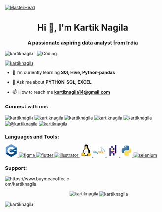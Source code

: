 [![MasterHead](https://external-content.duckduckgo.com/iu/?u=https%3A%2F%2Fi.pinimg.com%2Foriginals%2Ff8%2F41%2Fac%2Ff841ac2befaedda240c55a06b23b33ec.gif&f=1&nofb=1&ipt=c07779a8be65e026b61cc03f2ca030ef03bea83f926efa868e1c843bde8a393e&ipo=images)](https://github.com/kartiknagila/)

<h1 align="center">Hi 👋, I'm Kartik Nagila</h1>
<h3 align="center">A passionate aspiring data analyst from India</h3>
<img align="right" alt="Coding" width="400" src="https://i.pinimg.com/originals/41/7e/be/417ebee986aec41629278b1e04cfbfe9.gif">

<p align="left"> <img src="https://komarev.com/ghpvc/?username=kartiknagila&label=Profile%20views&color=0e75b6&style=flat" alt="kartiknagila" /> </p>

<p align="left"> <a href="https://twitter.com/kartiknagila" target="blank"><img src="https://img.shields.io/twitter/follow/kartiknagila?logo=twitter&style=for-the-badge" alt="kartiknagila" /></a> </p>

- 🌱 I’m currently learning **SQl, Hive, Python-pandas**

- 💬 Ask me about **PYTHON, SQL, EXCEL**

- 📫 How to reach me **kartiknagila14@gmail.com**

<h3 align="left">Connect with me:</h3>
<p align="left">
<a href="https://twitter.com/kartiknagila" target="blank"><img align="center" src="https://raw.githubusercontent.com/rahuldkjain/github-profile-readme-generator/master/src/images/icons/Social/twitter.svg" alt="kartiknagila" height="30" width="40" /></a>
<a href="https://linkedin.com/in/kartiknagila" target="blank"><img align="center" src="https://raw.githubusercontent.com/rahuldkjain/github-profile-readme-generator/master/src/images/icons/Social/linked-in-alt.svg" alt="kartiknagila" height="30" width="40" /></a>
<a href="https://kaggle.com/kartiknagila" target="blank"><img align="center" src="https://raw.githubusercontent.com/rahuldkjain/github-profile-readme-generator/master/src/images/icons/Social/kaggle.svg" alt="kartiknagila" height="30" width="40" /></a>
<a href="https://fb.com/kartiknagila" target="blank"><img align="center" src="https://raw.githubusercontent.com/rahuldkjain/github-profile-readme-generator/master/src/images/icons/Social/facebook.svg" alt="kartiknagila" height="30" width="40" /></a>
<a href="https://instagram.com/kartiknagila" target="blank"><img align="center" src="https://raw.githubusercontent.com/rahuldkjain/github-profile-readme-generator/master/src/images/icons/Social/instagram.svg" alt="kartiknagila" height="30" width="40" /></a>
<a href="https://hashnode.com/@kartiknagila" target="blank"><img align="center" src="https://raw.githubusercontent.com/rahuldkjain/github-profile-readme-generator/master/src/images/icons/Social/hashnode.svg" alt="@kartiknagila" height="30" width="40" /></a>
<a href="https://www.leetcode.com/kartiknagila" target="blank"><img align="center" src="https://raw.githubusercontent.com/rahuldkjain/github-profile-readme-generator/master/src/images/icons/Social/leet-code.svg" alt="kartiknagila" height="30" width="40" /></a>
</p>

<h3 align="left">Languages and Tools:</h3>
<p align="left"> <a href="https://www.w3schools.com/cpp/" target="_blank" rel="noreferrer"> <img src="https://raw.githubusercontent.com/devicons/devicon/master/icons/cplusplus/cplusplus-original.svg" alt="cplusplus" width="40" height="40"/> </a> <a href="https://www.figma.com/" target="_blank" rel="noreferrer"> <img src="https://www.vectorlogo.zone/logos/figma/figma-icon.svg" alt="figma" width="40" height="40"/> </a> <a href="https://flutter.dev" target="_blank" rel="noreferrer"> <img src="https://www.vectorlogo.zone/logos/flutterio/flutterio-icon.svg" alt="flutter" width="40" height="40"/> </a> <a href="https://www.adobe.com/in/products/illustrator.html" target="_blank" rel="noreferrer"> <img src="https://www.vectorlogo.zone/logos/adobe_illustrator/adobe_illustrator-icon.svg" alt="illustrator" width="40" height="40"/> </a> <a href="https://www.linux.org/" target="_blank" rel="noreferrer"> <img src="https://raw.githubusercontent.com/devicons/devicon/master/icons/linux/linux-original.svg" alt="linux" width="40" height="40"/> </a> <a href="https://www.mysql.com/" target="_blank" rel="noreferrer"> <img src="https://raw.githubusercontent.com/devicons/devicon/master/icons/mysql/mysql-original-wordmark.svg" alt="mysql" width="40" height="40"/> </a> <a href="https://pandas.pydata.org/" target="_blank" rel="noreferrer"> <img src="https://raw.githubusercontent.com/devicons/devicon/2ae2a900d2f041da66e950e4d48052658d850630/icons/pandas/pandas-original.svg" alt="pandas" width="40" height="40"/> </a> <a href="https://www.python.org" target="_blank" rel="noreferrer"> <img src="https://raw.githubusercontent.com/devicons/devicon/master/icons/python/python-original.svg" alt="python" width="40" height="40"/> </a> <a href="https://www.selenium.dev" target="_blank" rel="noreferrer"> <img src="https://raw.githubusercontent.com/detain/svg-logos/780f25886640cef088af994181646db2f6b1a3f8/svg/selenium-logo.svg" alt="selenium" width="40" height="40"/> </a> </p>

<h3 align="left">Support:</h3>
<p><a href="https://www.buymeacoffee.com/https://www.buymeacoffee.com/kartiknagila"> <img align="left" src="https://cdn.buymeacoffee.com/buttons/v2/default-yellow.png" height="50" width="210" alt="https://www.buymeacoffee.com/kartiknagila" /></a></p><br><br>

<p><img align="left" src="https://github-readme-stats.vercel.app/api/top-langs?username=kartiknagila&show_icons=true&locale=en&layout=compact" alt="kartiknagila" /></p>

<p>&nbsp;<img align="center" src="https://github-readme-stats.vercel.app/api?username=kartiknagila&show_icons=true&locale=en" alt="kartiknagila" /></p>

<p><img align="center" src="https://github-readme-streak-stats.herokuapp.com/?user=kartiknagila&" alt="kartiknagila" /></p>
